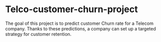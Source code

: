 # Telco-customer-churn-project

The goal of this project is to predict customer Churn rate for a Telecom company. Thanks to these predictions, a company can set up a targeted strategy for customer retention.
